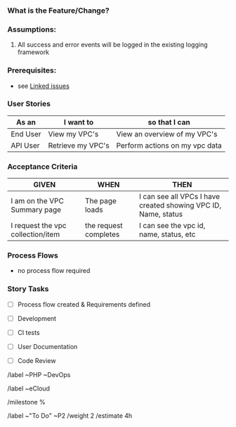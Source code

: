 <!-- Title: UserStory-Deliverable.md -->

### What is the Feature/Change?
<!-- Enter clear and concise description of what your feature or change request is -->



### Assumptions:
1. All success and error events will be logged in the existing logging framework


### Prerequisites:
<!-- Link to any related/blocked/blocking issues or detail anything required for development to begin -->
- see [Linked issues](#related-issues)


### User Stories

| As an <type of user> | I want to <perform some task> | so that I can <achieve some goal> |
|---|---|---|
| End User | View my VPC's | View an overview of my VPC's |
| API User | Retrieve my VPC's | Perform actions on my vpc data |


### Acceptance Criteria

| GIVEN | WHEN | THEN |
|---|---|---|
| I am on the VPC Summary page | The page loads | I can see all VPCs I have created showing VPC ID, Name, status |
| I request the vpc collection/item | the request completes | I can see the vpc id, name, status, etc |


### Process Flows
 <!-- attach any flow charts and delete placeholder -->
- no process flow required


<!-- ENFORCEMENT-END -->

### Story Tasks
- [ ] Process flow created & Requirements defined
- [ ] Development
- [ ] CI tests
- [ ] User Documentation
- [ ] Code Review


<!--- Set Team label - Delete as appropriate -->
/label ~PHP ~DevOps 

<!--- set product or project labels - If appropriate  -->
/label ~eCloud 

<!--- set product or project milestone - If appropriate  -->
/milestone %

<!--- set initial issue status, priority, weight & estimate - see handbook if unsure  -->
/label ~"To Do" ~P2
/weight 2
/estimate 4h
